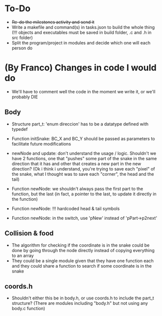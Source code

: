 # To-Do

* ~~Re-do the milestones activity and send it~~
* Write a makefile and command(s) in tasks.json to build the whole thing
(!!! objects and executables must be saved in build folder, .c and .h in src folder)
* Split the program/project in modules and decide which one will each person do

# (By Franco) Changes in code I would do

* We'll have to comment well the code in the moment we write it, or we'll probably DIE

## Body
* Structure part_t: 'enum direccion' has to be a datatype defined with typedef
* Function initSnake: BC_X and BC_Y should be passed as parameters to facilitate future modifications
* newNode and update: don't understand the usage / logic. Shouldn't we have 2 functions, one that "pushes" some part of the snake in the same direction that it has and other that creates a new part in the new direction?
(Ok i think i understand, you're trying to save each "pixel" of the snake, what I thought was to save each "corner", the head and the tail)

* Function newNode: we shouldn't always pass the first part to the function, but the last (in fact, a pointer to the last, to update it directly in the function)
* Function newNode: !!! hardcoded head & tail symbols
* Function newNode: in the switch, use 'pNew' instead of 'pPart->p2next'

## Collision & food
* The algorithm for checking if the coordinate is in the snake could be done by going through the node directly instead of copying everything to an array
* They could be a single module given that they have one function each and they could share a function to search if some coordinate is in the snake

## coords.h
* Shouldn't either this be in body.h, or use coords.h to include the part_t structure? (There are modules including "body.h" but not using any body.c function)

